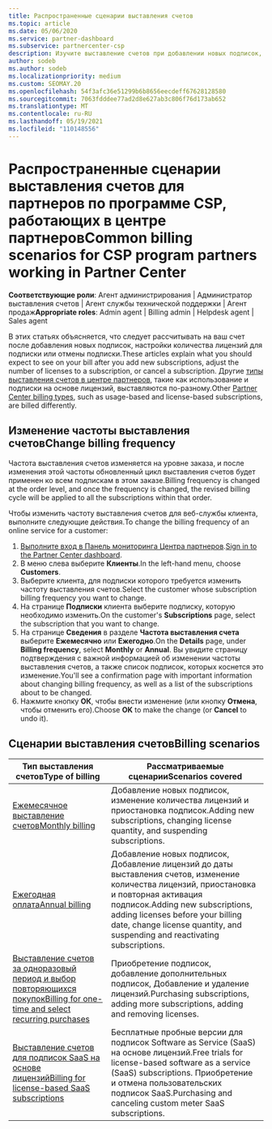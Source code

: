 ```yaml
---
title: Распространенные сценарии выставления счетов
ms.topic: article
ms.date: 05/06/2020
ms.service: partner-dashboard
ms.subservice: partnercenter-csp
description: Изучите выставление счетов при добавлении новых подписок, изменении количества лицензий или отмене подписки. Узнайте, как отличаются подписки на использование и на основе лицензий.
author: sodeb
ms.author: sodeb
ms.localizationpriority: medium
ms.custom: SEOMAY.20
ms.openlocfilehash: 54f3afc36e51299b6b8656eecdeff67628128580
ms.sourcegitcommit: 7063fdddee77ad2d8e627ab3c806f76d173ab652
ms.translationtype: MT
ms.contentlocale: ru-RU
ms.lasthandoff: 05/19/2021
ms.locfileid: "110148556"
---
```

# <a name="common-billing-scenarios-for-csp-program-partners-working-in-partner-center"></a><span data-ttu-id="676cb-104">Распространенные сценарии выставления счетов для партнеров по программе CSP, работающих в центре партнеров</span><span class="sxs-lookup"><span data-stu-id="676cb-104">Common billing scenarios for CSP program partners working in Partner Center</span></span>

<span data-ttu-id="676cb-105">**Соответствующие роли**: Агент администрирования | Администратор выставления счетов | Агент службы технической поддержки | Агент продаж</span><span class="sxs-lookup"><span data-stu-id="676cb-105">**Appropriate roles**: Admin agent | Billing admin | Helpdesk agent | Sales agent</span></span>

<span data-ttu-id="676cb-106">В этих статьях объясняется, что следует рассчитывать на ваш счет после добавления новых подписок, настройки количества лицензий для подписки или отмены подписки.</span><span class="sxs-lookup"><span data-stu-id="676cb-106">These articles explain what you should expect to see on your bill after you add new subscriptions, adjust the number of licenses to a subscription, or cancel a subscription.</span></span> <span data-ttu-id="676cb-107">Другие [типы выставления счетов в центре партнеров](./billing-basics.md), такие как использование и подписки на основе лицензий, выставляются по-разному.</span><span class="sxs-lookup"><span data-stu-id="676cb-107">Other [Partner Center billing types](./billing-basics.md), such as usage-based and license-based subscriptions, are billed differently.</span></span>


## <a name="change-billing-frequency"></a><span data-ttu-id="676cb-108">Изменение частоты выставления счетов</span><span class="sxs-lookup"><span data-stu-id="676cb-108">Change billing frequency</span></span>

<span data-ttu-id="676cb-109">Частота выставления счетов изменяется на уровне заказа, и после изменения этой частоты обновленный цикл выставления счетов будет применен ко всем подпискам в этом заказе.</span><span class="sxs-lookup"><span data-stu-id="676cb-109">Billing frequency is changed at the order level, and once the frequency is changed, the revised billing cycle will be applied to all the subscriptions within that order.</span></span> 

<span data-ttu-id="676cb-110">Чтобы изменить частоту выставления счетов для веб-службы клиента, выполните следующие действия.</span><span class="sxs-lookup"><span data-stu-id="676cb-110">To change the billing frequency of an online service for a customer:</span></span>

1. <span data-ttu-id="676cb-111">[Выполните вход в Панель мониторинга Центра партнеров](https://partner.microsoft.com/dashboard/home).</span><span class="sxs-lookup"><span data-stu-id="676cb-111">[Sign in to the Partner Center dashboard](https://partner.microsoft.com/dashboard/home).</span></span>
2. <span data-ttu-id="676cb-112">В меню слева выберите **Клиенты**.</span><span class="sxs-lookup"><span data-stu-id="676cb-112">In the left-hand menu, choose **Customers**.</span></span>
3. <span data-ttu-id="676cb-113">Выберите клиента, для подписки которого требуется изменить частоту выставления счетов.</span><span class="sxs-lookup"><span data-stu-id="676cb-113">Select the customer whose subscription billing frequency you want to change.</span></span>
4. <span data-ttu-id="676cb-114">На странице **Подписки** клиента выберите подписку, которую необходимо изменить.</span><span class="sxs-lookup"><span data-stu-id="676cb-114">On the customer's **Subscriptions** page, select the subscription that you want to change.</span></span>
5. <span data-ttu-id="676cb-115">На странице **Сведения** в разделе **Частота выставления счета** выберите **Ежемесячно** или **Ежегодно**.</span><span class="sxs-lookup"><span data-stu-id="676cb-115">On the **Details** page, under **Billing frequency**, select **Monthly** or **Annual**.</span></span> <span data-ttu-id="676cb-116">Вы увидите страницу подтверждения с важной информацией об изменении частоты выставления счетов, а также список подписок, которых коснется это изменение.</span><span class="sxs-lookup"><span data-stu-id="676cb-116">You'll see a confirmation page with important information about changing billing frequency, as well as a list of the subscriptions about to be changed.</span></span>
6. <span data-ttu-id="676cb-117">Нажмите кнопку **ОК**, чтобы внести изменение (или кнопку **Отмена**, чтобы отменить его).</span><span class="sxs-lookup"><span data-stu-id="676cb-117">Choose **OK** to make the change (or **Cancel** to undo it).</span></span>

## <a name="billing-scenarios"></a><span data-ttu-id="676cb-118">Сценарии выставления счетов</span><span class="sxs-lookup"><span data-stu-id="676cb-118">Billing scenarios</span></span>

| <span data-ttu-id="676cb-119">Тип выставления счетов</span><span class="sxs-lookup"><span data-stu-id="676cb-119">Type of billing</span></span> | <span data-ttu-id="676cb-120">Рассматриваемые сценарии</span><span class="sxs-lookup"><span data-stu-id="676cb-120">Scenarios covered</span></span> |
| --------------- | ----------------- |
| [<span data-ttu-id="676cb-121">Ежемесячное выставление счетов</span><span class="sxs-lookup"><span data-stu-id="676cb-121">Monthly billing</span></span>](common-billing-scenarios-monthly.md) | <span data-ttu-id="676cb-122">Добавление новых подписок, изменение количества лицензий и приостановка подписок.</span><span class="sxs-lookup"><span data-stu-id="676cb-122">Adding new subscriptions, changing license quantity, and suspending subscriptions.</span></span> |
| [<span data-ttu-id="676cb-123">Ежегодная оплата</span><span class="sxs-lookup"><span data-stu-id="676cb-123">Annual billing</span></span>](common-billing-scenarios-annual.md) | <span data-ttu-id="676cb-124">Добавление новых подписок, Добавление лицензий до даты выставления счетов, изменение количества лицензий, приостановка и повторная активация подписок.</span><span class="sxs-lookup"><span data-stu-id="676cb-124">Adding new subscriptions, adding licenses before your billing date, change license quantity, and suspending and reactivating subscriptions.</span></span> |
| [<span data-ttu-id="676cb-125">Выставление счетов за одноразовый период и выбор повторяющихся покупок</span><span class="sxs-lookup"><span data-stu-id="676cb-125">Billing for one-time and select recurring purchases</span></span>](common-billing-scenarios-onetime-recurring.md) | <span data-ttu-id="676cb-126">Приобретение подписок, добавление дополнительных подписок, Добавление и удаление лицензий.</span><span class="sxs-lookup"><span data-stu-id="676cb-126">Purchasing subscriptions, adding more subscriptions, adding and removing licenses.</span></span> |
| [<span data-ttu-id="676cb-127">Выставление счетов для подписок SaaS на основе лицензий</span><span class="sxs-lookup"><span data-stu-id="676cb-127">Billing for license-based SaaS subscriptions</span></span>](common-billing-scenarios-saas.md) | <span data-ttu-id="676cb-128">Бесплатные пробные версии для подписок Software as Service (SaaS) на основе лицензий.</span><span class="sxs-lookup"><span data-stu-id="676cb-128">Free trials for license-based software as a service (SaaS) subscriptions.</span></span> <span data-ttu-id="676cb-129">Приобретение и отмена пользовательских подписок SaaS.</span><span class="sxs-lookup"><span data-stu-id="676cb-129">Purchasing and canceling custom meter SaaS subscriptions.</span></span> |
